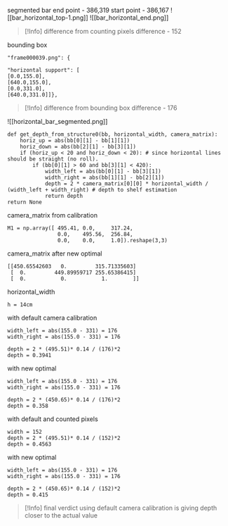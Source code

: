 
segmented bar 
	end point - 386,319
	start point - 386,167
![[bar_horizontal_top-1.png]]
![[bar_horizontal_end.png]]
>[!Info] difference from counting pixels
difference - 152


bounding box 
```
"frame000039.png": {

"horizontal support": [
[0.0,155.0],
[640.0,155.0],
[0.0,331.0],
[640.0,331.0]]},
```

>[!Info] difference from bounding box
difference - 176


![[horizontal_bar_segmented.png]]

```
def get_depth_from_structure0(bb, horizontal_width, camera_matrix):
	horiz_up = abs(bb[0][1] - bb[1][1])
	horiz_down = abs(bb[2][1] - bb[3][1])
	if (horiz_up < 20 and horiz_down < 20): # since horizontal lines should be straight (no roll).
		if (bb[0][1] > 60 and bb[3][1] < 420):
			width_left = abs(bb[0][1] - bb[3][1])
			width_right = abs(bb[1][1] - bb[2][1])
			depth = 2 * camera_matrix[0][0] * horizontal_width / (width_left + width_right) # depth to shelf estimation
			return depth
return None
```

camera_matrix from calibration
```
M1 = np.array([ 495.41, 0.0,     317.24, 
				0.0,    495.56,  256.84, 
				0.0,    0.0,     1.0]).reshape(3,3)
```

camera_matrix after new optimal
```
[[450.65542603   0.         315.71335603]
 [  0.         449.89959717 255.65386415]
 [  0.           0.           1.        ]]

```

horizontal_width 
```
h = 14cm
```

with default camera calibration
```
width_left = abs(155.0 - 331) = 176
width_right = abs(155.0 - 331) = 176

depth = 2 * (495.51)* 0.14 / (176)*2
depth = 0.3941
```

with new optimal 
```
width_left = abs(155.0 - 331) = 176
width_right = abs(155.0 - 331) = 176

depth = 2 * (450.65)* 0.14 / (176)*2
depth = 0.358
```

with default and counted pixels 
```
width = 152
depth = 2 * (495.51)* 0.14 / (152)*2
depth = 0.4563
```

with new optimal 
```
width_left = abs(155.0 - 331) = 176
width_right = abs(155.0 - 331) = 176

depth = 2 * (450.65)* 0.14 / (152)*2
depth = 0.415
```

>[!Info] final verdict
>using default camera calibration is giving depth closer to the actual value


